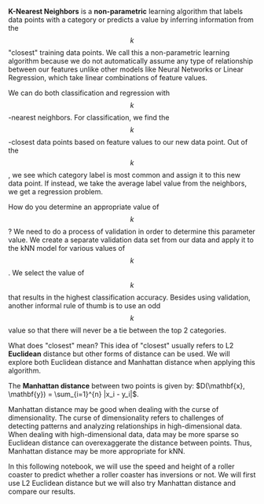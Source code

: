 **K-Nearest Neighbors** is a **non-parametric** learning algorithm that labels data points with a category or predicts a value by inferring information from the $$k$$ "closest" training data points. We call this a non-parametric learning algorithm because we do not automatically assume any type of relationship between our features unlike other models like Neural Networks or Linear Regression, which take linear combinations of feature values.

We can do both classification and regression with $$k$$-nearest neighbors. For classification, we find the $$k$$-closest data points based on feature values to our new data point. Out of the $$k$$, we see which category label is most common and assign it to this new data point. If instead, we take the average label value from the neighbors, we get a regression problem.

How do you determine an appropriate value of $$k$$? We need to do a process of validation in order to determine this parameter value. We create a separate validation data set from our data and apply it to the kNN model for various values of $$k$$. We select the value of $$k$$ that results in the highest classification accuracy. Besides using validation, another informal rule of thumb is to use an odd $$k$$ value so that there will never be a tie between the top 2 categories. 

What does "closest" mean? This idea of "closest" usually refers to L2 **Euclidean** distance but other forms of distance can be used. We will explore both Euclidean distance and Manhattan distance when applying this algorithm. 

The **Manhattan distance** between two points is given by: $D(\mathbf{x}, \mathbf{y}) = \sum_{i=1}^{n} |x_i - y_i|$.

Manhattan distance may be good when dealing with the curse of dimensionality. The curse of dimensionality refers to challenges of detecting patterns and analyzing relationships in high-dimensional data. When dealing with high-dimensional data, data may be more sparse so Euclidean distance can overexaggerate the distance between points. Thus, Manhattan distance may be more appropriate for kNN. 

In this following notebook, we will use the speed and height of a roller coaster to predict whether a roller coaster has inversions or not. We will first use L2 Euclidean distance but we will also try Manhattan distance and compare our results. 
